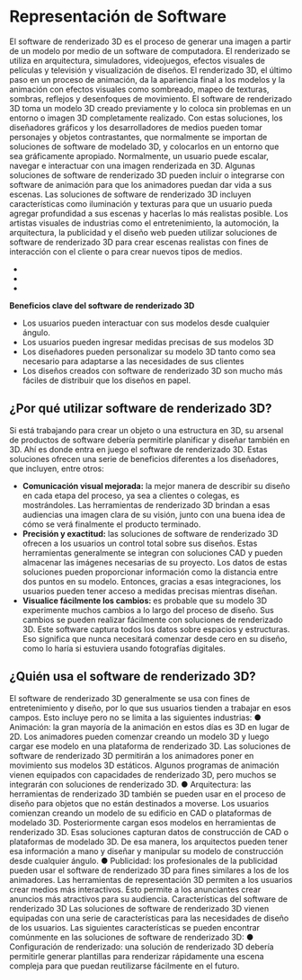 
# Representación de Software

El software de renderizado 3D es el proceso de generar una imagen a partir de un modelo
por medio de un software de computadora. El renderizado se utiliza en arquitectura,
simuladores, videojuegos, efectos visuales de películas y televisión y visualización de
diseños. El renderizado 3D, el último paso en un proceso de animación, da la apariencia
final a los modelos y la animación con efectos visuales como sombreado, mapeo de
texturas, sombras, reflejos y desenfoques de movimiento.
El software de renderizado 3D toma un modelo 3D creado previamente y lo coloca sin
problemas en un entorno o imagen 3D completamente realizado. Con estas soluciones, los
diseñadores gráficos y los desarrolladores de medios pueden tomar personajes y objetos
contrastantes, que normalmente se importan de soluciones de software de modelado 3D, y
colocarlos en un entorno que sea gráficamente apropiado. Normalmente, un usuario puede
escalar, navegar e interactuar con una imagen renderizada en 3D. Algunas soluciones de
software de renderizado 3D pueden incluir o integrarse con software de animación para que
los animadores puedan dar vida a sus escenas. Las soluciones de software de renderizado
3D incluyen características como iluminación y texturas para que un usuario pueda agregar
profundidad a sus escenas y hacerlas lo más realistas posible. Los artistas visuales de
industrias como el entretenimiento, la automoción, la arquitectura, la publicidad y el diseño
web pueden utilizar soluciones de software de renderizado 3D para crear escenas realistas
con fines de interacción con el cliente o para crear nuevos tipos de medios.

<ul>
<li></li>
<li></li>
<li></li>
</ul>
<b>Beneficios clave del software de renderizado 3D</b>
<ul>
<li>Los usuarios pueden interactuar con sus modelos desde cualquier ángulo.  </li>
<li>Los usuarios pueden ingresar medidas precisas de sus modelos 3D </li>
<li>Los diseñadores pueden personalizar su modelo 3D tanto como sea necesario para
adaptarse a las necesidades de sus clientes </li>
<li>Los diseños creados con software de renderizado 3D son mucho más fáciles de
distribuir que los diseños en papel.</li>
</ul>


## <b>¿Por qué utilizar software de renderizado 3D?</b>
Si está trabajando para crear un objeto o una estructura en 3D, su arsenal de productos de
software debería permitirle planificar y diseñar también en 3D. Ahí es donde entra en juego
el software de renderizado 3D. Estas soluciones ofrecen una serie de beneficios diferentes
a los diseñadores, que incluyen, entre otros:
<ul>
<li><b>Comunicación visual mejorada:</b> la mejor manera de describir su diseño en cada
etapa del proceso, ya sea a clientes o colegas, es mostrándoles. Las herramientas
de renderizado 3D brindan a esas audiencias una imagen clara de su visión, junto
con una buena idea de cómo se verá finalmente el producto terminado. </li>
<li><b>Precisión y exactitud:</b> las soluciones de software de renderizado 3D ofrecen a los
usuarios un control total sobre sus diseños. Estas herramientas generalmente se integran con soluciones CAD y pueden almacenar las imágenes necesarias de su
proyecto. Los datos de estas soluciones pueden proporcionar información como la
distancia entre dos puntos en su modelo. Entonces, gracias a esas integraciones, los
usuarios pueden tener acceso a medidas precisas mientras diseñan. </li>
<li> <b>Visualice fácilmente los cambios: </b>es probable que su modelo 3D experimente
muchos cambios a lo largo del proceso de diseño. Sus cambios se pueden realizar
fácilmente con soluciones de renderizado 3D. Este software captura todos los datos
sobre espacios y estructuras. Eso significa que nunca necesitará comenzar desde
cero en su diseño, como lo haría si estuviera usando fotografías digitales. </li>
</ul>


## ¿Quién usa el software de renderizado 3D?
El software de renderizado 3D generalmente se usa con fines de entretenimiento y diseño,
por lo que sus usuarios tienden a trabajar en esos campos. Esto incluye pero no se limita a
las siguientes industrias:
● Animación: la gran mayoría de la animación en estos días es 3D en lugar de 2D.
Los animadores pueden comenzar creando un modelo 3D y luego cargar ese
modelo en una plataforma de renderizado 3D. Las soluciones de software de
renderizado 3D permitirán a los animadores poner en movimiento sus modelos 3D
estáticos. Algunos programas de animación vienen equipados con capacidades de
renderizado 3D, pero muchos se integrarán con soluciones de renderizado 3D.
● Arquitectura: las herramientas de renderizado 3D también se pueden usar en el
proceso de diseño para objetos que no están destinados a moverse. Los usuarios
comienzan creando un modelo de su edificio en CAD o plataformas de modelado
3D. Posteriormente cargan esos modelos en herramientas de renderizado 3D. Esas
soluciones capturan datos de construcción de CAD o plataformas de modelado 3D.
De esa manera, los arquitectos pueden tener esa información a mano y diseñar y
manipular su modelo de construcción desde cualquier ángulo.
● Publicidad: los profesionales de la publicidad pueden usar el software de
renderizado 3D para fines similares a los de los animadores. Las herramientas de
representación 3D permiten a los usuarios crear medios más interactivos. Esto
permite a los anunciantes crear anuncios más atractivos para su audiencia.
Características del software de renderizado 3D
Las soluciones de software de renderizado 3D vienen equipadas con una serie de
características para las necesidades de diseño de los usuarios. Las siguientes
características se pueden encontrar comúnmente en las soluciones de software de
renderizado 3D:
● Configuración de renderizado: una solución de renderizado 3D debería permitirle
generar plantillas para renderizar rápidamente una escena compleja para que
puedan reutilizarse fácilmente en el futuro.


